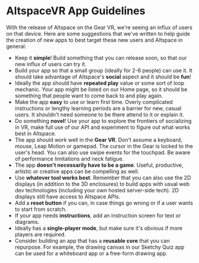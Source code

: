 # AltspaceVR App Guidelines

With the release of Altspace on the Gear VR, we're seeing an influx of users on that device. Here are some suggestions that we've written to help guide the creation of new apps to best target these new users and Altspace in general:

* Keep it __simple__! Build something that you can release soon, so that our new influx of users can try it.
* Build your app so that a small group (ideally for 2-6 people) can use it. It should take advantage of Altspace's __social__ aspect and it should be __fun__!
* Ideally the app should have __repeated play__ value or some sort of loop mechanic. Your app might be listed on our Home page, so it should be something that people want to come back to and play again.
* Make the app __easy__ to use or learn first time. Overly complicated instructions or lengthy learning periods are a barrier for new, casual users. It shouldn't need someone to be there attend to it or explain it.
* Do something __novel__! Use your app to explore the frontiers of socializing in VR, make full use of our API and experiment to figure out what works best in Altspace.
* The app should work well in the __Gear VR__. Don't assume a keyboard, mouse, Leap Motion or gamepad. The cursor in the Gear is locked to the user's head. You can also use swipe events for the touchpad. Be aware of performance limitations and neck fatigue.
* The app __doesn't necessarily have to be a game__. Useful, productive, artistic or creative apps can be compelling as well.
* Use __whatever tool works best__. Remember that you can also use the 2D displays (in addition to the 3D enclosures) to build apps with usual web dev technologies (including your own hosted server-side tech). 2D displays still have access to Altspace APIs.
* Add a __reset button__ if you can, in case things go wrong or if a user wants to start from scratch.
* If your app needs __instructions__, add an instruction screen for text or diagrams.
* Ideally has a __single-player mode__, but make sure it's obvious if more players are required.
* Consider building an app that has a __reusable core__ that you can repurpose. For example, the drawing canvas in our Sketchy Quiz app can be used for a whiteboard app or a free-form drawing app.